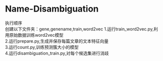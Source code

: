 # Name-Disambiguation
执行顺序  
创建以下文件夹：gene,genename,train,word2vec
1.运行train_word2vec.py,利用原始数据训练word2vec模型  
2.运行prepare.py,生成并保存每篇文章的文本特征向量  
3.运行count.py,训练预测簇大小的模型  
4.运行disambiguation_train.py,对每个候选集进行消歧
